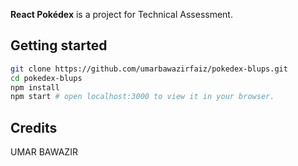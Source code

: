 **React Pokédex** is a project for Technical Assessment.

## Getting started

```sh
git clone https://github.com/umarbawazirfaiz/pokedex-blups.git
cd pokedex-blups
npm install
npm start # open localhost:3000 to view it in your browser.
```

## Credits

UMAR BAWAZIR
